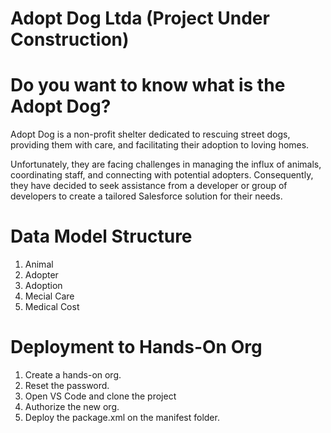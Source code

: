 # Adopt Dog Ltda (Project Under Construction)

# Do you want to know what is the Adopt Dog?
Adopt Dog is a non-profit shelter dedicated to rescuing street dogs, providing them with care, and facilitating their adoption to loving homes.

Unfortunately, they are facing challenges in managing the influx of animals, coordinating staff, and connecting with potential adopters. Consequently, they have decided to seek assistance from a developer or group of developers to create a tailored Salesforce solution for their needs.

# Data Model Structure
1. Animal
2. Adopter
3. Adoption
4. Mecial Care
5. Medical Cost

# Deployment to Hands-On Org
1. Create a hands-on org.
2. Reset the password.
3. Open VS Code and clone the project
4. Authorize the new org.
5. Deploy the package.xml on the manifest folder.